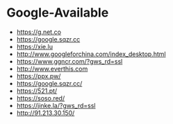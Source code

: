 Google-Available
================

+ <https://g.net.co>
+ <https://google.sqzr.cc>
+ <https://xie.lu>
+ <http://www.googleforchina.com/index_desktop.html>
+ <https://www.ggncr.com/?gws_rd=ssl>
+ <http://www.everthis.com>
+ <https://ppx.pw/>
+ <https://google.sqzr.cc/>
+ <https://521.pt/>
+ <https://soso.red/>
+ <https://jinke.la/?gws_rd=ssl>
+ <http://91.213.30.150/>
